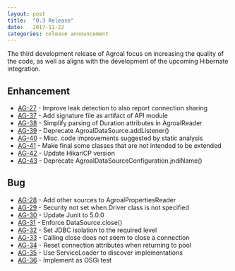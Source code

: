 ```yaml
---
layout: post
title:  "0.3 Release"
date:   2017-11-22
categories: release announcement
---
```


The third development release of Agroal focus on increasing the quality of the code, as well as aligns with the development of the upcoming Hibernate integration.

## Enhancement
* [AG-27](https://issues.jboss.org/browse/AG-27) - Improve leak detection to also report connection sharing
* [AG-37](https://issues.jboss.org/browse/AG-37) - Add signature file as artifact of API module
* [AG-38](https://issues.jboss.org/browse/AG-38) - Simplify parsing of Duration attributes in AgroalReader
* [AG-39](https://issues.jboss.org/browse/AG-39) - Deprecate AgroalDataSource.addListener()
* [AG-40](https://issues.jboss.org/browse/AG-40) - Misc. code improvements suggested by static analysis
* [AG-41](https://issues.jboss.org/browse/AG-41) - Make final some classes that are not intended to be extended
* [AG-42](https://issues.jboss.org/browse/AG-42) - Update HikariCP version
* [AG-43](https://issues.jboss.org/browse/AG-43) - Deprecate AgroalDataSourceConfiguration.jndiName()

## Bug
* [AG-28](https://issues.jboss.org/browse/AG-28) - Add other sources to AgroalPropertiesReader
* [AG-29](https://issues.jboss.org/browse/AG-29) - Security not set when Driver class is not specified
* [AG-30](https://issues.jboss.org/browse/AG-30) - Update Junit to 5.0.0
* [AG-31](https://issues.jboss.org/browse/AG-31) - Enforce DataSource.close()
* [AG-32](https://issues.jboss.org/browse/AG-32) - Set JDBC isolation to the required level
* [AG-33](https://issues.jboss.org/browse/AG-33) - Calling close does not seem to close a connection
* [AG-34](https://issues.jboss.org/browse/AG-34) - Reset connection attributes when returning to pool
* [AG-35](https://issues.jboss.org/browse/AG-35) - Use ServiceLoader to discover implementations
* [AG-36](https://issues.jboss.org/browse/AG-36) - Implement as OSGi test
